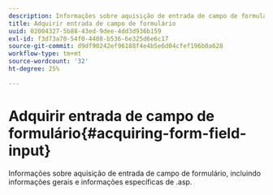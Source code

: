 ```yaml
---
description: Informações sobre aquisição de entrada de campo de formulário, incluindo informações gerais e informações específicas de .asp.
title: Adquirir entrada de campo de formulário
uuid: 02004327-5b88-43ed-9dee-4dd3d936b159
exl-id: f3d73a70-54f0-4408-b536-6e325d6e6c17
source-git-commit: d9df90242ef96188f4e4b5e6d04cfef196b0a628
workflow-type: tm+mt
source-wordcount: '32'
ht-degree: 25%

---
```


# Adquirir entrada de campo de formulário{#acquiring-form-field-input}

Informações sobre aquisição de entrada de campo de formulário, incluindo informações gerais e informações específicas de .asp.

